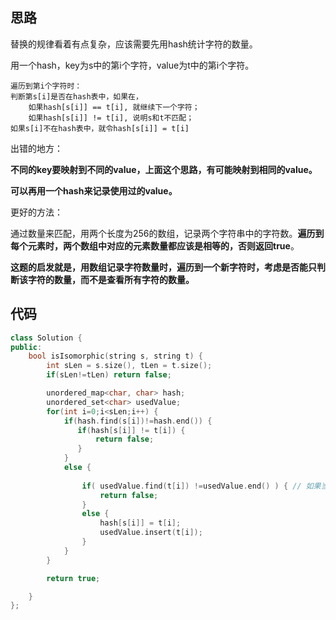 ## 思路

替换的规律看着有点复杂，应该需要先用hash统计字符的数量。

用一个hash，key为s中的第i个字符，value为t中的第i个字符。

```
遍历到第i个字符时：
判断第s[i]是否在hash表中，如果在，
	如果hash[s[i]] == t[i], 就继续下一个字符；
	如果hash[s[i]] != t[i], 说明s和t不匹配；
如果s[i]不在hash表中，就令hash[s[i]] = t[i]

```

出错的地方：

**不同的key要映射到不同的value，上面这个思路，有可能映射到相同的value。**

**可以再用一个hash来记录使用过的value。**



更好的方法：

通过数量来匹配，用两个长度为256的数组，记录两个字符串中的字符数。**遍历到每个元素时，两个数组中对应的元素数量都应该是相等的，否则返回true**。

**这题的启发就是，用数组记录字符数量时，遍历到一个新字符时，考虑是否能只判断该字符的数量，而不是查看所有字符的数量。** 



## 代码

```c++
class Solution {
public:
    bool isIsomorphic(string s, string t) {
        int sLen = s.size(), tLen = t.size();
        if(sLen!=tLen) return false;

        unordered_map<char, char> hash;
        unordered_set<char> usedValue;
        for(int i=0;i<sLen;i++) {
            if(hash.find(s[i])!=hash.end()) {
               if(hash[s[i]] != t[i]) {
                   return false;
               } 
            }
            else {
                
                if( usedValue.find(t[i]) !=usedValue.end() ) { // 如果当前t[i]已经做过value
                    return false;
                }
                else {
                    hash[s[i]] = t[i];
                    usedValue.insert(t[i]);
                }
            }
        }    

        return true;    

    }
};
```

